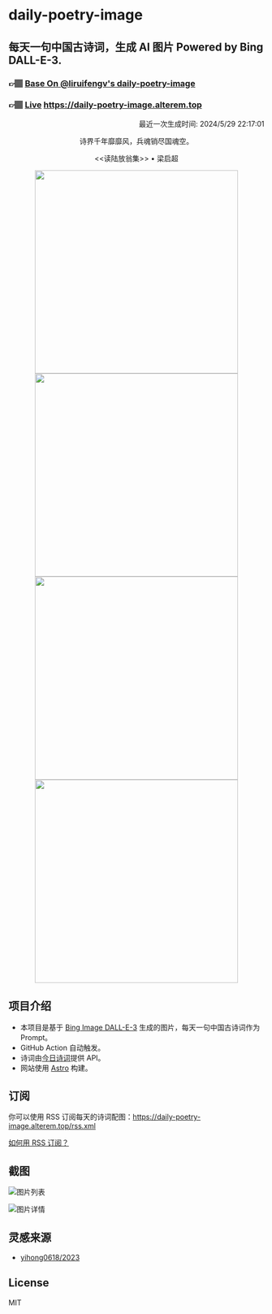 
# daily-poetry-image

## 每天一句中国古诗词，生成 AI 图片 Powered by Bing DALL-E-3.

### 👉🏽 [Base On @liruifengv's daily-poetry-image](https://github.com/liruifengv/daily-poetry-image)

### 👉🏽 [Live](https://daily-poetry-image.alterem.top/) https://daily-poetry-image.alterem.top

<p align="right">
  最近一次生成时间: 2024/5/29 22:17:01
</p>
<p align="center">
诗界千年靡靡风，兵魂销尽国魂空。
</p>
<p align="center">
<<读陆放翁集>> • 梁启超
</p>
<p align="center">
<img src="https://tse3.mm.bing.net/th/id/OIG2.WnZ4gMTCjopq7rZ5u8z8" height="400" width="400" />
<img src="https://tse4.mm.bing.net/th/id/OIG2.MY0zDSoOTmU3fjPPlXgY" height="400" width="400" />
<img src="https://tse4.mm.bing.net/th/id/OIG2.1zyXQ5rHENBrVBHUg8wr" height="400" width="400" />
<img src="https://tse4.mm.bing.net/th/id/OIG2.Jwr7N6pt_LfwLsN26rcP" height="400" width="400" />
</p>

## 项目介绍

-   本项目是基于 [Bing Image DALL-E-3](https://www.bing.com/images/create) 生成的图片，每天一句中国古诗词作为 Prompt。
-   GitHub Action 自动触发。
-   诗词由[今日诗词](https://www.jinrishici.com/)提供 API。
-   网站使用 [Astro](https://astro.build) 构建。

## 订阅

你可以使用 RSS 订阅每天的诗词配图：https://daily-poetry-image.alterem.top/rss.xml

[如何用 RSS 订阅？](https://zhuanlan.zhihu.com/p/55026716)

## 截图

![图片列表](./screenshots/Snipaste_2023-12-28_21-00-26.png)

![图片详情](./screenshots/Snipaste_2023-12-28_21-00-53.png)

## 灵感来源

-   [yihong0618/2023](https://github.com/yihong0618/2023)

## License

MIT
